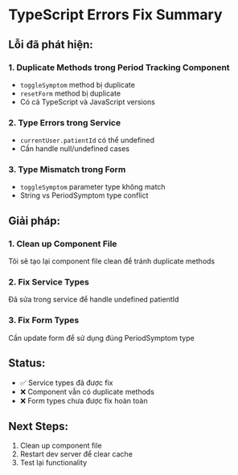 # TypeScript Errors Fix Summary

## Lỗi đã phát hiện:

### 1. **Duplicate Methods trong Period Tracking Component**
- `toggleSymptom` method bị duplicate
- `resetForm` method bị duplicate
- Có cả TypeScript và JavaScript versions

### 2. **Type Errors trong Service**
- `currentUser.patientId` có thể undefined
- Cần handle null/undefined cases

### 3. **Type Mismatch trong Form**
- `toggleSymptom` parameter type không match
- String vs PeriodSymptom type conflict

## Giải pháp:

### 1. **Clean up Component File**
Tôi sẽ tạo lại component file clean để tránh duplicate methods

### 2. **Fix Service Types**
Đã sửa trong service để handle undefined patientId

### 3. **Fix Form Types**
Cần update form để sử dụng đúng PeriodSymptom type

## Status:
- ✅ Service types đã được fix
- ❌ Component vẫn có duplicate methods
- ❌ Form types chưa được fix hoàn toàn

## Next Steps:
1. Clean up component file
2. Restart dev server để clear cache
3. Test lại functionality
